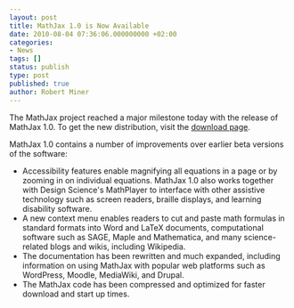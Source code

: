 ```yaml
---
layout: post
title: MathJax 1.0 is Now Available
date: 2010-08-04 07:36:06.000000000 +02:00
categories:
- News
tags: []
status: publish
type: post
published: true
author: Robert Miner
---
```


The MathJax project reached a major milestone today with the release of MathJax 1.0. To get the new distribution, visit the [download page](http://docs.mathjax.org/en/v1.1-latest/installation.html).

MathJax 1.0 contains a number of improvements over earlier beta versions of the software:

*   Accessibility features enable magnifying all equations in a page or by zooming in on individual equations.  MathJax 1.0 also works together with Design Science's MathPlayer to interface with other assistive technology such as screen readers, braille displays, and learning disability software.
*   A new context menu enables readers to cut and paste math formulas in standard formats into Word and LaTeX documents, computational software such as SAGE, Maple and Mathematica, and many science-related blogs and wikis, including Wikipedia.
*   The documentation has been rewritten and much expanded, including information on using MathJax with popular web platforms such as WordPress, Moodle, MediaWiki, and Drupal.
*   The MathJax code has been compressed and optimized for faster download and start up times.
